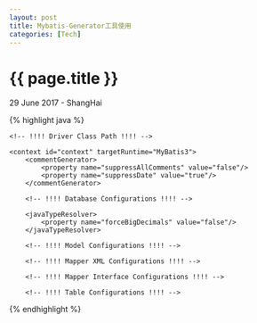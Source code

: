 ```yaml
---
layout: post
title: Mybatis-Generator工具使用
categories: [Tech]
---
```


{{ page.title }}
================

<p class="meta">29 June 2017 - ShangHai</p>


{% highlight java %}
<?xml version="1.0" encoding="UTF-8" ?>
<!DOCTYPE generatorConfiguration PUBLIC
 "-//mybatis.org//DTD MyBatis Generator Configuration 1.0//EN"
 "http://mybatis.org/dtd/mybatis-generator-config_1_0.dtd" >
<generatorConfiguration>
 
    <!-- !!!! Driver Class Path !!!! -->
 <classPathEntry location="D:\Users\.m2\repository\mysql\mysql-connector-java\5.1.35\mysql-connector-java-5.1.35.jar"/>
 
    <context id="context" targetRuntime="MyBatis3">
        <commentGenerator>
            <property name="suppressAllComments" value="false"/>
            <property name="suppressDate" value="true"/>
        </commentGenerator>
 
        <!-- !!!! Database Configurations !!!! -->
 <jdbcConnection driverClass="com.mysql.jdbc.Driver"
 connectionURL="jdbc:mysql://groupwormholedb?characterEncoding=utf8"
 userId="xxx"
 password="rootroot"/>
 
        <javaTypeResolver>
            <property name="forceBigDecimals" value="false"/>
        </javaTypeResolver>
 
        <!-- !!!! Model Configurations !!!! -->
 <javaModelGenerator targetPackage="com.henryxi.mybatis.entity" targetProject="D:\code\lodge\ProductJobWs\httpweb\src\main">
            <property name="enableSubPackages" value="false"/>
            <property name="trimStrings" value="true"/>
        </javaModelGenerator>
 
        <!-- !!!! Mapper XML Configurations !!!! -->
 <sqlMapGenerator targetPackage="com.henryxi.mybatis.entity" targetProject="D:\code\lodge\ProductJobWs\httpweb\src\main">
            <property name="enableSubPackages" value="false"/>
        </sqlMapGenerator>
 
        <!-- !!!! Mapper Interface Configurations !!!! -->
 <javaClientGenerator targetPackage="com.henryxi.mybatis.mapper" targetProject="D:\code\lodge\ProductJobWs\httpweb\src\main" type="XMLMAPPER">
            <property name="enableSubPackages" value="false"/>
        </javaClientGenerator>
 
        <!-- !!!! Table Configurations !!!! -->
 <table tableName="bnb_space" domainObjectName="BnbSpace" enableCountByExample="true" enableDeleteByExample="true" enableSelectByExample="true"
 enableUpdateByExample="true"/>
    </context>
</generatorConfiguration>
{% endhighlight %}
